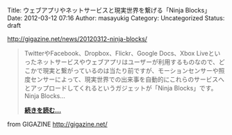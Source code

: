 Title: ウェブアプリやネットサービスと現実世界を繋げる「Ninja Blocks」
Date: 2012-03-12 07:16
Author: masayukig
Category: Uncategorized
Status: draft

<http://gigazine.net/news/20120312-ninja-blocks/>  
  
  

> TwitterやFacebook、Dropbox、Flickr、Google Docs、Xbox
> Liveといったネットサービスやウェブアプリはユーザーが利用するものなので、どこかで現実と繋がっているのは当たり前ですが、モーションセンサーや照度センサーによって、現実世界での出来事を自動的にこれらのサービスへとアップロードしてくれるというガジェットが「Ninja
> Blocks」です。 Ninja Blocks…
>
> **[続きを読む...](http://gigazine.net/news/20120312-ninja-blocks/)**

  
  
from GIGAZINE <http://gigazine.net/>
